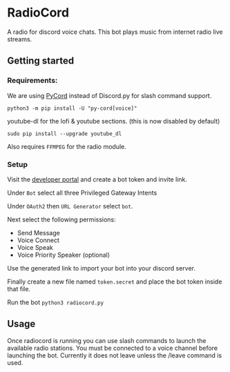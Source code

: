 # RadioCord

A radio for discord voice chats. This bot plays music from internet radio live streams. 

## Getting started

### Requirements:
We are using [PyCord](https://github.com/Pycord-Development/pycord) instead of Discord.py for slash command support.

    python3 -m pip install -U "py-cord[voice]"


youtube-dl for the lofi & youtube sections. (this is now disabled by default)

    sudo pip install --upgrade youtube_dl

Also requires `FFMPEG` for the radio module. 

### Setup
Visit the [developer portal](https://discord.com/developers/applications) and create a bot token and invite link. 

Under `Bot` select all three Privileged Gateway Intents

Under `OAuth2` then `URL Generator` select `bot`. 

Next select the following permissions:
- Send Message
- Voice Connect
- Voice Speak
- Voice Priority Speaker (optional)

Use the generated link to import your bot into your discord server. 

Finally create a new file named `token.secret` and place the bot token inside that file. 

Run the bot `python3 radiocord.py`

## Usage

Once radiocord is running you can use slash commands to launch the available radio stations. You must be connected to a voice channel before launching the bot. Currently it does not leave unless the /leave command is used. 